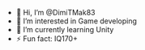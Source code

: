 - 👋 Hi, I’m @DimiTMak83
- 👀 I’m interested in Game developing
- 🌱 I’m currently learning Unity
- ⚡ Fun fact: IQ170+
